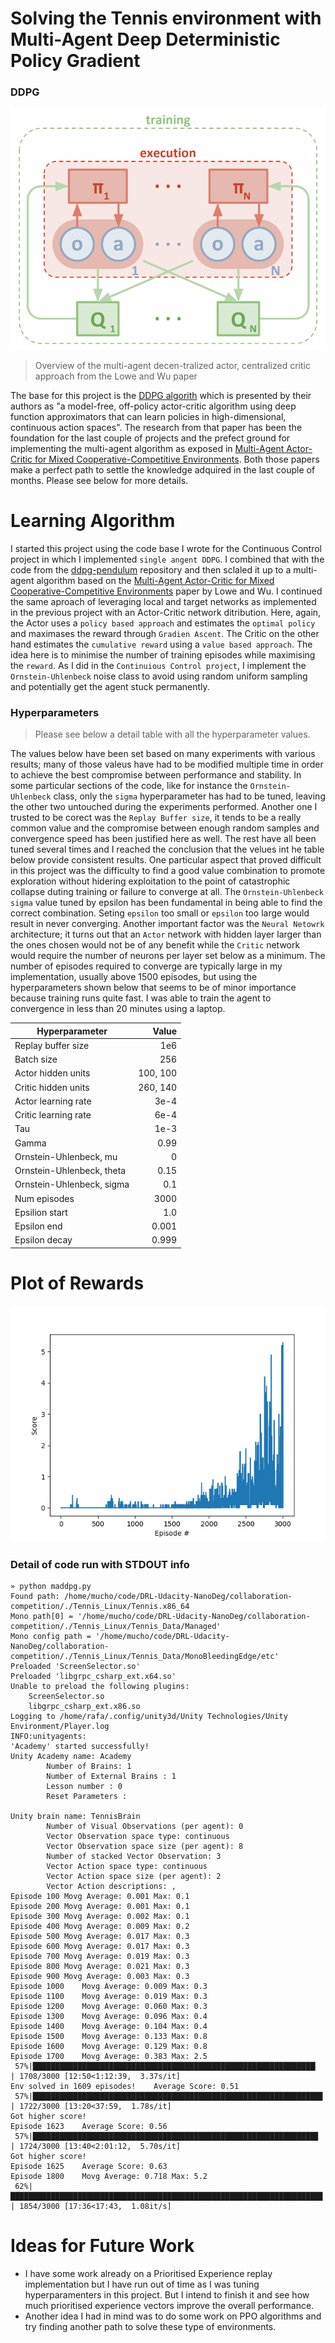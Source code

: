 # Solving the Tennis environment with Multi-Agent Deep Deterministic Policy Gradient
### DDPG
![Plot of rewards](images/multi-agent-actor-critic.png)
> Overview of the multi-agent decen-tralized actor, centralized critic approach from the Lowe and Wu paper

The base for this project is the [DDPG algorith](https://arxiv.org/pdf/1509.02971.pdf) which is presented by their authors as "a model-free, off-policy actor-critic algorithm using deep function approximators that can learn policies in high-dimensional, continuous action spaces". The research from that paper has been the foundation for the last couple of projects and the prefect ground for implementing the multi-agent algorithm as exposed in [Multi-Agent Actor-Critic for Mixed Cooperative-Competitive Environments](https://papers.nips.cc/paper/7217-multi-agent-actor-critic-for-mixed-cooperative-competitive-environments.pdf). Both those papers make a perfect path to settle the knowledge adquired in the last couple of months. Please see below for more details.

# Learning Algorithm
I started this project using the code base I wrote for the Continuous Control project in which I implemented `single angent DDPG`. I combined that with the code from the [ddpg-pendulum](https://github.com/udacity/deep-reinforcement-learning/tree/master/ddpg-pendulum) repository and then sclaled it up to a multi-agent algorithm based on the [Multi-Agent Actor-Critic for Mixed Cooperative-Competitive Environments](https://papers.nips.cc/paper/7217-multi-agent-actor-critic-for-mixed-cooperative-competitive-environments.pdf) paper by Lowe and Wu. I continued the same aproach of leveraging local and target networks as implemented in the previous project with an Actor-Critic network ditribution. Here, again, the Actor uses a `policy based approach` and estimates the `optimal policy` and maximases the reward through `Gradien Ascent`. The Critic on the other hand estimates the `cumulative reward` using a `value based approach`. The idea here is to minimise the number of training episodes while maximising the `reward`.
As I did in the `Continuious Control project`, I implement the `Ornstein-Uhlenbeck` noise class to avoid using random uniform sampling and potentially get the agent stuck permanently.

### Hyperparameters
> Please see below a detail table with all the hyperparameter values.

The values below have been set based on many experiments with various results; many of those valeus have had to be modified multiple time in order to achieve the best compromise between performance and stability. In some particular sections of the code, like for instance the `Ornstein-Uhlenbeck` class, only the `sigma` hyperparameter has had to be tuned, leaving the other two untouched during the experiments performed. Another one I trusted to be corect was the `Replay Buffer size`, it tends to be a really common value and the compromise between enough random samples and convergence speed has been justified here as well. The rest have all been tuned several times and I reached the conclusion that the velues int he table below provide consistent results. One particular aspect that proved difficult in this project was the difficulty to find a good value combination to promote exploration without hidering exploitation to the point of catastrophic collapse duting training or failure to converge at all. The `Ornstein-Uhlenbeck sigma` value tuned by epsilon has been fundamental in being able to find the correct combination. Seting `epsilon` too small or `epsilon` too large would result in never converging. Another important factor was the `Neural Netowrk` architecture; it turns out that an `Actor` network with hidden layer larger than the ones chosen would not be of any benefit while the `Critic` network would require the number of neurons per layer set below as a minimum. The number of episodes required to converge are typically large in my implementation, usually above 1500 episodes, but using the hyperparameters shown below that seems to be of minor importance because training runs quite fast. I was able to train the agent to convergence in less than 20 minutes using a laptop.

| Hyperparameter | Value |
|---|---:|
| Replay buffer size | 1e6 |
| Batch size | 256 |
| Actor hidden units | 100, 100 |
| Critic hidden units | 260, 140 |
| Actor learning rate | 3e-4 |
| Critic learning rate | 6e-4 |
| Tau | 1e-3 |
| Gamma | 0.99 |
| Ornstein-Uhlenbeck, mu | 0 |
| Ornstein-Uhlenbeck, theta | 0.15 |
| Ornstein-Uhlenbeck, sigma | 0.1 |
| Num episodes | 3000 |
| Epsilion start | 1.0 |
| Epsilon end | 0.001 |
| Epsilon decay | 0.999 |

# Plot of Rewards
![Plot of rewards](images/Collab&Control_Fig2.png)


### Detail of code run with STDOUT info
```
» python maddpg.py
Found path: /home/mucho/code/DRL-Udacity-NanoDeg/collaboration-competition/./Tennis_Linux/Tennis.x86_64
Mono path[0] = '/home/mucho/code/DRL-Udacity-NanoDeg/collaboration-competition/./Tennis_Linux/Tennis_Data/Managed'
Mono config path = '/home/mucho/code/DRL-Udacity-NanoDeg/collaboration-competition/./Tennis_Linux/Tennis_Data/MonoBleedingEdge/etc'
Preloaded 'ScreenSelector.so'
Preloaded 'libgrpc_csharp_ext.x64.so'
Unable to preload the following plugins:
	ScreenSelector.so
	libgrpc_csharp_ext.x86.so
Logging to /home/rafa/.config/unity3d/Unity Technologies/Unity Environment/Player.log
INFO:unityagents:
'Academy' started successfully!
Unity Academy name: Academy
        Number of Brains: 1
        Number of External Brains : 1
        Lesson number : 0
        Reset Parameters :

Unity brain name: TennisBrain
        Number of Visual Observations (per agent): 0
        Vector Observation space type: continuous
        Vector Observation space size (per agent): 8
        Number of stacked Vector Observation: 3
        Vector Action space type: continuous
        Vector Action space size (per agent): 2
        Vector Action descriptions: ,
Episode 100	Movg Average: 0.001	Max: 0.1
Episode 200	Movg Average: 0.001	Max: 0.1
Episode 300	Movg Average: 0.002	Max: 0.1
Episode 400	Movg Average: 0.009	Max: 0.2
Episode 500	Movg Average: 0.017	Max: 0.3
Episode 600	Movg Average: 0.017	Max: 0.3
Episode 700	Movg Average: 0.019	Max: 0.3
Episode 800	Movg Average: 0.021	Max: 0.3
Episode 900	Movg Average: 0.003	Max: 0.3
Episode 1000	Movg Average: 0.009	Max: 0.3
Episode 1100	Movg Average: 0.019	Max: 0.3
Episode 1200	Movg Average: 0.060	Max: 0.3
Episode 1300	Movg Average: 0.096	Max: 0.4
Episode 1400	Movg Average: 0.104	Max: 0.4
Episode 1500	Movg Average: 0.133	Max: 0.8
Episode 1600	Movg Average: 0.129	Max: 0.8
Episode 1700	Movg Average: 0.383	Max: 2.5
 57%|███████████████████████████████████████████████████████████████▏                                               | 1708/3000 [12:50<1:12:39,  3.37s/it]
Env solved in 1609 episodes!	Average Score: 0.51
 57%|████████████████████████████████████████████████████████████████▊                                                | 1722/3000 [13:20<37:59,  1.78s/it]
Got higher score!
Episode 1623	Average Score: 0.56
 57%|███████████████████████████████████████████████████████████████▊                                               | 1724/3000 [13:40<2:01:12,  5.70s/it]
Got higher score!
Episode 1625	Average Score: 0.63
Episode 1800	Movg Average: 0.718	Max: 5.2
 62%|█████████████████████████████████████████████████████████████████████▊                                           | 1854/3000 [17:36<17:43,  1.08it/s]
```

# Ideas for Future Work
* I have some work already on a Prioritised Experience replay implementation but I have run out of time as I was tuning hyperparamenters in this project. But I intend to finish it and see how much prioritised experience vectors improve the overall performance.
* Another idea I had in mind was to do some work on PPO algorithms and try finding another path to solve these type of environments.
